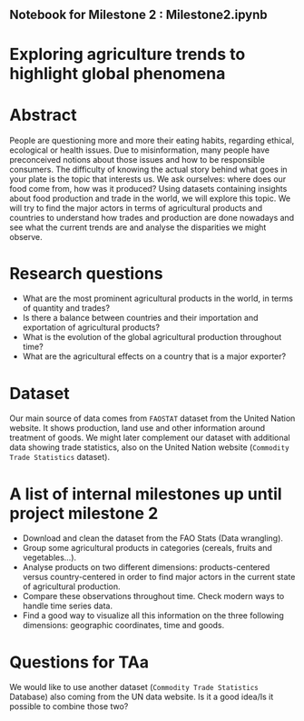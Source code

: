 ## Notebook for Milestone 2 : Milestone2.ipynb

# Exploring agriculture trends to highlight global phenomena

# Abstract
People are questioning more and more their eating habits, regarding ethical, ecological or health issues. Due to misinformation, many people have preconceived notions about those issues and how to be responsible consumers. The difficulty of knowing the actual story behind what goes in your plate is the topic that interests us. We ask ourselves: where does our food come from,  how was it produced?
Using datasets containing insights about food production and trade in the world, we will explore this topic. We will try to find the major actors in terms of agricultural products and countries to understand how trades and production are done nowadays and see what the current trends are and analyse the disparities we might observe.

# Research questions
- What are the most prominent agricultural products in the world, in terms of quantity and trades? 
- Is there a balance between countries and their importation and exportation of agricultural products?
- What is the evolution of the global agricultural production throughout time?
- What are the agricultural effects on a country that is a major exporter?

# Dataset
Our main source of data comes from `FAOSTAT` dataset from the United Nation website. It shows production, land use and other information around treatment of goods. We might later complement our dataset with additional data showing trade statistics, also on the United Nation website (`Commodity Trade Statistics` dataset).

# A list of internal milestones up until project milestone 2
- Download and clean the dataset from the FAO Stats (Data wrangling).
- Group some agricultural products in categories (cereals, fruits and vegetables…).
- Analyse products on two different dimensions: products-centered versus country-centered in order to find major actors in the current state of agricultural production.
- Compare these observations throughout time. Check modern ways to handle time series data.
- Find a good way to visualize all this information on the three following dimensions: geographic coordinates, time and goods. 

# Questions for TAa
We would like to use another dataset (`Commodity Trade Statistics` Database) also coming from the UN data website. Is it a good idea/Is it possible to combine those two?
